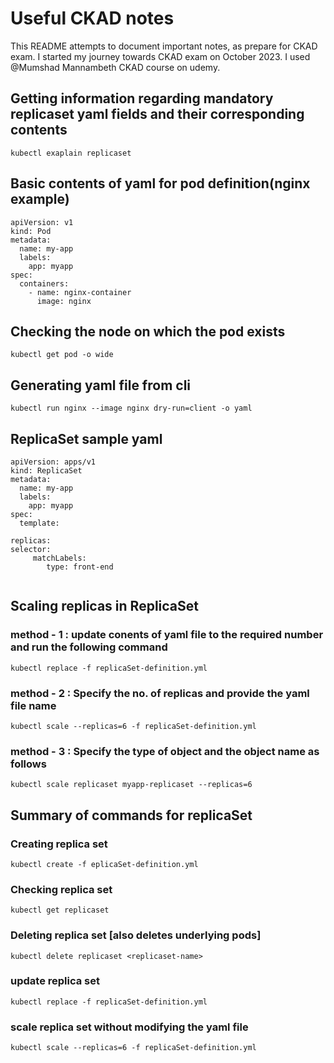 # Useful CKAD notes
This README attempts to document important notes, as prepare for CKAD exam. I started my journey towards
CKAD exam on October 2023. I used @Mumshad Mannambeth CKAD course on udemy.

## Getting information regarding mandatory replicaset yaml fields and their corresponding contents
```
kubectl exaplain replicaset
```
## Basic contents of yaml for pod definition(nginx example)

```
apiVersion: v1
kind: Pod
metadata:
  name: my-app
  labels:
    app: myapp
spec:
  containers:
    - name: nginx-container
      image: nginx
```
## Checking the node on which the pod exists
```
kubectl get pod -o wide 
```
## Generating yaml file from cli
```
kubectl run nginx --image nginx dry-run=client -o yaml
```
## ReplicaSet sample yaml
```
apiVersion: apps/v1
kind: ReplicaSet
metadata:
  name: my-app
  labels:
    app: myapp
spec:
  template:
  
replicas:
selector:
     matchLabels:
        type: front-end
     
```
## Scaling replicas in ReplicaSet
### method - 1 : update conents of yaml file to the required number and run the following command
```
kubectl replace -f replicaSet-definition.yml
```
### method - 2 : Specify the no. of replicas and provide the yaml file name
```
kubectl scale --replicas=6 -f replicaSet-definition.yml
```
### method - 3 : Specify the type of object and the object name as follows
```
kubectl scale replicaset myapp-replicaset --replicas=6  
```
## Summary of commands for replicaSet
### Creating replica set
```
kubectl create -f eplicaSet-definition.yml
```
### Checking replica set
```
kubectl get replicaset
```
### Deleting replica set [also deletes underlying pods]
```
kubectl delete replicaset <replicaset-name>
```
### update replica set 
```
kubectl replace -f replicaSet-definition.yml
```

### scale replica set without modifying the yaml file
```
kubectl scale --replicas=6 -f replicaSet-definition.yml
```